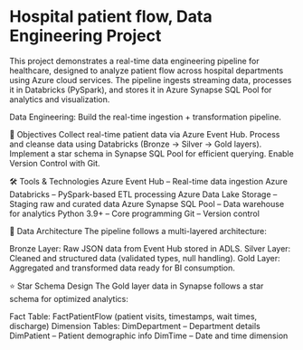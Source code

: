 # Hospital patient flow, Data Engineering Project

This project demonstrates a real-time data engineering pipeline for healthcare, designed to analyze patient flow across hospital departments using Azure cloud services.
The pipeline ingests streaming data, processes it in Databricks (PySpark), and stores it in Azure Synapse SQL Pool for analytics and visualization.

Data Engineering: Build the real-time ingestion + transformation pipeline.

🎯 Objectives
Collect real-time patient data via Azure Event Hub.
Process and cleanse data using Databricks (Bronze → Silver → Gold layers).
Implement a star schema in Synapse SQL Pool for efficient querying.
Enable Version Control with Git.

🛠️ Tools & Technologies
Azure Event Hub – Real-time data ingestion
Azure Databricks – PySpark-based ETL processing
Azure Data Lake Storage – Staging raw and curated data
Azure Synapse SQL Pool – Data warehouse for analytics
Python 3.9+ – Core programming
Git – Version control

📐 Data Architecture
The pipeline follows a multi-layered architecture:

Bronze Layer: Raw JSON data from Event Hub stored in ADLS.
Silver Layer: Cleaned and structured data (validated types, null handling).
Gold Layer: Aggregated and transformed data ready for BI consumption.

⭐ Star Schema Design
The Gold layer data in Synapse follows a star schema for optimized analytics:

Fact Table: FactPatientFlow (patient visits, timestamps, wait times, discharge)
Dimension Tables:
DimDepartment – Department details
DimPatient – Patient demographic info
DimTime – Date and time dimension
